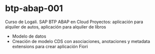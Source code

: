 # btp-abap-001
Curso de Logali. SAP BTP ABAP en Cloud
Proyectos: aplicación para alquiler de autos, aplicación para alquiler de libros
- Modelo de datos
- Creación de modelo CDS con asociaciones, anotaciones y metadata extensions para crear aplicación Fiori
